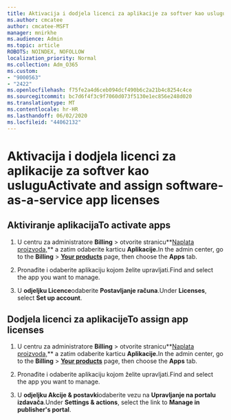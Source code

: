 ```yaml
---
title: Aktivacija i dodjela licenci za aplikacije za softver kao uslugu
ms.author: cmcatee
author: cmcatee-MSFT
manager: mnirkhe
ms.audience: Admin
ms.topic: article
ROBOTS: NOINDEX, NOFOLLOW
localization_priority: Normal
ms.collection: Adm_O365
ms.custom:
- "9000563"
- "2422"
ms.openlocfilehash: f75fe2a4d6ceb094dcf490b6c2a21b4c8254c4ce
ms.sourcegitcommit: bc7d6f4f3c9f7060d073f5130e1ec856e248d020
ms.translationtype: MT
ms.contentlocale: hr-HR
ms.lasthandoff: 06/02/2020
ms.locfileid: "44062132"
---
```

# <a name="activate-and-assign-software-as-a-service-app-licenses"></a><span data-ttu-id="f0f91-102">Aktivacija i dodjela licenci za aplikacije za softver kao uslugu</span><span class="sxs-lookup"><span data-stu-id="f0f91-102">Activate and assign software-as-a-service app licenses</span></span> 

## <a name="to-activate-apps"></a><span data-ttu-id="f0f91-103">Aktiviranje aplikacija</span><span class="sxs-lookup"><span data-stu-id="f0f91-103">To activate apps</span></span>

1. <span data-ttu-id="f0f91-104">U centru za administratore **Billing**  >  otvorite stranicu**[Naplata proizvoda,](https://go.microsoft.com/fwlink/p/?linkid=842054)** a zatim odaberite karticu **Aplikacije.**</span><span class="sxs-lookup"><span data-stu-id="f0f91-104">In the admin center, go to the **Billing** > **[Your products](https://go.microsoft.com/fwlink/p/?linkid=842054)** page, then choose the **Apps** tab.</span></span>

2. <span data-ttu-id="f0f91-105">Pronađite i odaberite aplikaciju kojom želite upravljati.</span><span class="sxs-lookup"><span data-stu-id="f0f91-105">Find and select the app you want to manage.</span></span>

3. <span data-ttu-id="f0f91-106">U **odjeljku Licence**odaberite **Postavljanje računa**.</span><span class="sxs-lookup"><span data-stu-id="f0f91-106">Under **Licenses**, select **Set up account**.</span></span>  

## <a name="to-assign-app-licenses"></a><span data-ttu-id="f0f91-107">Dodjela licenci za aplikacije</span><span class="sxs-lookup"><span data-stu-id="f0f91-107">To assign app licenses</span></span>

1. <span data-ttu-id="f0f91-108">U centru za administratore **Billing**  >  otvorite stranicu**[Naplata proizvoda,](https://go.microsoft.com/fwlink/p/?linkid=842054)** a zatim odaberite karticu **Aplikacije.**</span><span class="sxs-lookup"><span data-stu-id="f0f91-108">In the admin center, go to the **Billing** > **[Your products](https://go.microsoft.com/fwlink/p/?linkid=842054)** page, then choose the **Apps** tab.</span></span>

2. <span data-ttu-id="f0f91-109">Pronađite i odaberite aplikaciju kojom želite upravljati.</span><span class="sxs-lookup"><span data-stu-id="f0f91-109">Find and select the app you want to manage.</span></span>  

3. <span data-ttu-id="f0f91-110">U **odjeljku Akcije & postavki**odaberite vezu na **Upravljanje na portalu izdavača**.</span><span class="sxs-lookup"><span data-stu-id="f0f91-110">Under **Settings & actions**, select the link to **Manage in publisher's portal**.</span></span>